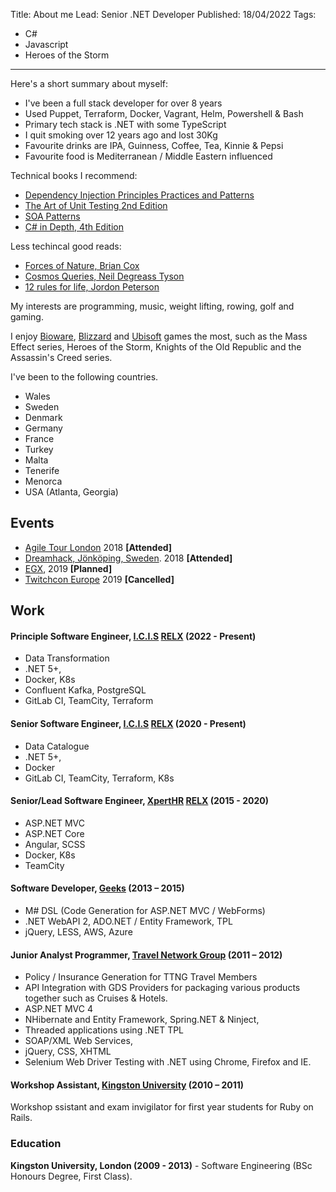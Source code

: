 Title: About me
Lead: Senior .NET Developer
Published: 18/04/2022
Tags:
  - C#
  - Javascript
  - Heroes of the Storm
---

Here's a short summary about myself:

- I've been a full stack developer for over 8 years
- Used Puppet, Terraform, Docker, Vagrant, Helm, Powershell & Bash
- Primary tech stack is .NET with some TypeScript
- I quit smoking over 12 years ago and lost 30Kg
- Favourite drinks are IPA, Guinness, Coffee, Tea, Kinnie & Pepsi
- Favourite food is Mediterranean / Middle Eastern influenced

Technical books I recommend:

* [Dependency Injection Principles Practices and Patterns](https://www.manning.com/books/dependency-injection-principles-practices-patterns)
* [The Art of Unit Testing 2nd Edition](https://www.manning.com/books/the-art-of-unit-testing-second-edition)
* [SOA Patterns](https://www.manning.com/books/soa-patterns)
* [C# in Depth, 4th Edition](https://www.manning.com/books/c-sharp-in-depth-fourth-edition)

Less techincal good reads:

* [Forces of Nature, Brian Cox](https://www.amazon.co.uk/Forces-Nature-Professor-Brian-Cox/dp/0008210039/ref=tmm_pap_swatch_0?_encoding=UTF8&qid=&sr=)
* [Cosmos Queries, Neil Degreass Tyson](https://www.amazon.co.uk/Cosmic-Queries-StarTalks-Guide-Where/dp/1426221770)
* [12 rules for life, Jordon Peterson](https://www.amazon.co.uk/12-Rules-Life-Antidote-Chaos/dp/0141988517/ref=asc_df_0141988517?tag=bingshoppinga-21&linkCode=df0&hvadid=80814161489216&hvnetw=o&hvqmt=e&hvbmt=be&hvdev=c&hvlocint=&hvlocphy=&hvtargid=pla-4584413738857777&psc=1)

My interests are programming, music, weight lifting, rowing, golf and gaming.

I enjoy [Bioware](http://www.bioware.com/), [Blizzard](https://www.blizzard.com/en-gb/) and [Ubisoft](https://www.ubisoft.com/en-gb/) games the most, such as the Mass Effect series, Heroes of the Storm, Knights of the Old Republic and the Assassin's Creed series.

I've been to the following countries.

* Wales
* Sweden
* Denmark
* Germany
* France
* Turkey
* Malta
* Tenerife
* Menorca
* USA (Atlanta, Georgia)

## Events

* [Agile Tour London](http://2018.agiletourlondon.co.uk/) 2018 **[Attended]**
* [Dreamhack, Jönköping, Sweden](https://dreamhack.com/). 2018 **[Attended]**
* [EGX](https://www.egx.net/egx), 2019 **[Planned]**
* [Twitchcon Europe](https://europe.twitchcon.com/en/) 2019 **[Cancelled]**

## Work

#### Principle Software Engineer, [I.C.I.S](https://www.icis.com/) [RELX](https://www.relx.com/) (2022 - Present)

* Data Transformation
* .NET 5+, 
* Docker, K8s
* Confluent Kafka, PostgreSQL
* GitLab CI, TeamCity, Terraform

#### Senior Software Engineer, [I.C.I.S](https://www.icis.com/) [RELX](https://www.relx.com/) (2020 - Present)

* Data Catalogue 
* .NET 5+, 
* Docker
* GitLab CI, TeamCity, Terraform, K8s

#### Senior/Lead Software Engineer, [XpertHR](https://www.xperthr.co.uk/) [RELX](https://www.relx.com/) (2015 - 2020)

* ASP.NET MVC
* ASP.NET Core
* Angular, SCSS
* Docker, K8s
* TeamCity

#### Software Developer, [Geeks](http://www.geeks.ltd.uk/) (2013 – 2015)

* M# DSL (Code Generation for ASP.NET MVC / WebForms)
* .NET  WebAPI 2, ADO.NET / Entity Framework, TPL
* jQuery, LESS, AWS, Azure

#### Junior Analyst Programmer, [Travel Network Group](http://www.thetravelnetworkgroup.co.uk/) (2011 – 2012)

* Policy / Insurance Generation for TTNG Travel Members
* API Integration with GDS Providers for packaging various products together such as Cruises & Hotels.
* ASP.NET MVC 4
* NHibernate and Entity Framework, Spring.NET & Ninject, 
* Threaded applications using .NET TPL
* SOAP/XML Web Services,
* jQuery, CSS, XHTML 
* Selenium Web Driver Testing with .NET using Chrome, Firefox and IE.

#### Workshop Assistant, [Kingston University](http://www.kingston.ac.uk/) (2010 – 2011)

Workshop ssistant and exam invigilator for first year students for Ruby on Rails.

### Education

**Kingston University, London (2009 - 2013)** - Software Engineering (BSc Honours Degree, First Class).
